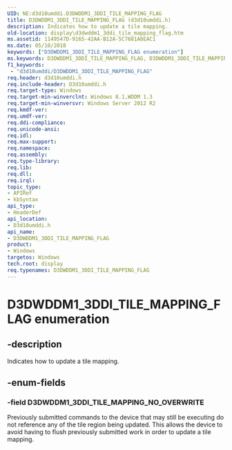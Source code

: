 ```yaml
---
UID: NE:d3d10umddi.D3DWDDM1_3DDI_TILE_MAPPING_FLAG
title: D3DWDDM1_3DDI_TILE_MAPPING_FLAG (d3d10umddi.h)
description: Indicates how to update a tile mapping.
old-location: display\d3dwddm1_3ddi_tile_mapping_flag.htm
ms.assetid: 1149547D-9165-42AA-B12A-5C7681A8EAC1
ms.date: 05/10/2018
keywords: ["D3DWDDM1_3DDI_TILE_MAPPING_FLAG enumeration"]
ms.keywords: D3DWDDM1_3DDI_TILE_MAPPING_FLAG, D3DWDDM1_3DDI_TILE_MAPPING_FLAG enumeration [Display Devices], D3DWDDM1_3DDI_TILE_MAPPING_NO_OVERWRITE, d3d10umddi/D3DWDDM1_3DDI_TILE_MAPPING_FLAG, d3d10umddi/D3DWDDM1_3DDI_TILE_MAPPING_NO_OVERWRITE, display.d3dwddm1_3ddi_tile_mapping_flag
f1_keywords:
 - "d3d10umddi/D3DWDDM1_3DDI_TILE_MAPPING_FLAG"
req.header: d3d10umddi.h
req.include-header: D3d10umddi.h
req.target-type: Windows
req.target-min-winverclnt: Windows 8.1,WDDM 1.3
req.target-min-winversvr: Windows Server 2012 R2
req.kmdf-ver: 
req.umdf-ver: 
req.ddi-compliance: 
req.unicode-ansi: 
req.idl: 
req.max-support: 
req.namespace: 
req.assembly: 
req.type-library: 
req.lib: 
req.dll: 
req.irql: 
topic_type:
- APIRef
- kbSyntax
api_type:
- HeaderDef
api_location:
- D3d10umddi.h
api_name:
- D3DWDDM1_3DDI_TILE_MAPPING_FLAG
product:
- Windows
targetos: Windows
tech.root: display
req.typenames: D3DWDDM1_3DDI_TILE_MAPPING_FLAG
---
```


# D3DWDDM1_3DDI_TILE_MAPPING_FLAG enumeration


## -description


Indicates how to update a tile mapping.


## -enum-fields




### -field D3DWDDM1_3DDI_TILE_MAPPING_NO_OVERWRITE

Previously submitted commands to the 
device that may still be executing do not reference any of the tile region being updated.
This allows the device to avoid having to flush previously submitted work in order to update a tile mapping.

